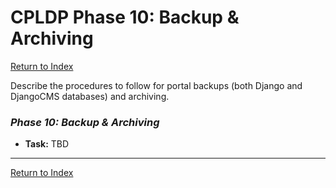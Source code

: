 # CPLDP Phase 10: Backup & Archiving

[Return to Index](../index.md)

Describe the procedures to follow for portal backups (both Django and DjangoCMS databases) and archiving.

### _Phase 10: Backup & Archiving_

- **Task:** TBD

---

[Return to Index](../index.md)
